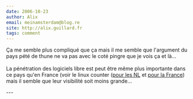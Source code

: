 ```yaml
---
date: 2006-10-23
author: Alix
email: meinamsterdam@blog.re
site: http://alix.guillard.fr
tags: comment
---
```


<p>
Ça me semble plus compliqué que ça mais il me semble que l'argument du pays pété de thune ne va pas avec le coté pingre que je vois ça et là... 
<br/><br/>
La pénétration des logiciels libre est peut être même plus importante dans ce pays qu'en France (voir le linux counter (<a href="http://counter.li.org/reports/place.php?place=NL">pour les NL</a> et <a href="http://counter.li.org/reports/place.php?place=FR">pour la France</a>) mais il semble que leur visibilité soit moins grande...
</p>
---